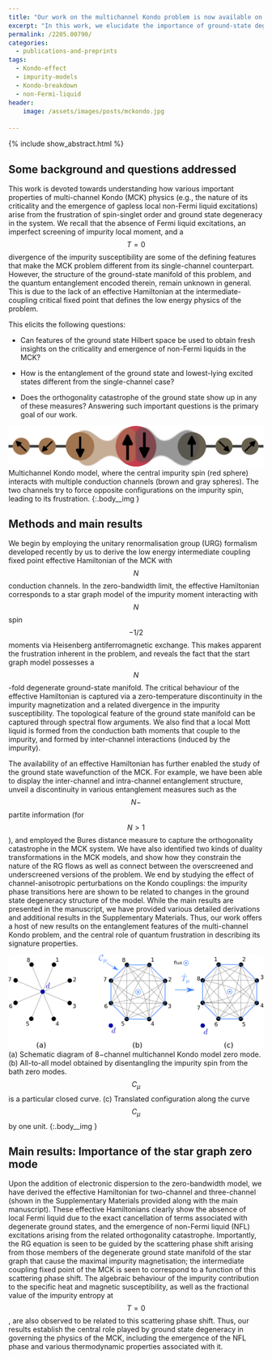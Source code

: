 ```yaml
---
title: "Our work on the multichannel Kondo problem is now available on the arxiv."
excerpt: "In this work, we elucidate the importance of ground-state degeneracy and frustration in determining the physics of the multichannel Kondo model."
permalink: /2205.00790/
categories:
  - publications-and-preprints
tags:
  - Kondo-effect
  - impurity-models
  - Kondo-breakdown
  - non-Fermi-liquid
header:
    image: /assets/images/posts/mckondo.jpg

---
```


{% include show_abstract.html %}

## Some background and questions addressed

This work is devoted towards understanding how various important properties of multi-channel Kondo (MCK) physics (e.g., the nature of its criticality and the emergence of gapless local non-Fermi liquid excitations) arise from the frustration of spin-singlet order and ground state degeneracy in the system. We recall that the absence of Fermi liquid excitations, an imperfect screening of impurity local moment, and a $$T=0$$ divergence of the impurity susceptibility are some of the defining features that make the MCK problem different from its single-channel counterpart. However, the structure of the ground-state manifold of this problem, and the quantum entanglement encoded therein, remain unknown in general. This is due to the lack of an effective Hamiltonian at the intermediate-coupling critical fixed point that defines the low energy physics of the problem. 

This elicits the following questions:
- Can features of the ground state Hilbert space be used to obtain fresh insights on the criticality and emergence of non-Fermi liquids in the MCK?

- How is the entanglement of the ground state and lowest-lying excited states different from the single-channel case?

- Does the orthogonality catastrophe of the ground state show up in any of these measures? Answering such important questions is the primary goal of our work.

![](/assets/images/mck/mckondo.svg)
Multichannel Kondo model, where the central impurity spin (red sphere) interacts with multiple conduction channels (brown and gray spheres). The two channels try to force opposite configurations on the impurity spin, leading to its frustration.
{:.body__img }

## Methods and main results

We begin by employing the unitary renormalisation group (URG) formalism developed recently by us to derive the low energy intermediate coupling fixed point effective Hamiltonian of the MCK with $$N$$ conduction channels. In the zero-bandwidth limit, the effective Hamiltonian corresponds to a star graph model of the impurity moment interacting with $$N$$ spin$$-1/2$$ moments via Heisenberg antiferromagnetic exchange. This makes apparent the frustration inherent in the problem, and reveals the fact that the start graph model possesses a $$N$$-fold degenerate ground-state manifold. The critical behaviour of the effective Hamiltonian is captured via a zero-temperature discontinuity in the impurity magnetization and a related divergence in the impurity susceptibility. The topological feature of the ground state manifold can be captured through spectral flow arguments. We also find that a local Mott liquid is formed from the conduction bath moments that couple to the impurity, and formed by inter-channel interactions (induced by the impurity). 

The availability of an effective Hamiltonian has further enabled the study of the ground state wavefunction of the MCK. For example, we have been able to display the inter-channel and intra-channel entanglement structure, unveil a discontinuity in various entanglement measures such as the $$N-$$partite information (for $$N>1$$), and employed the Bures distance measure to capture the orthogonality catastrophe in the MCK system. We have also identified two kinds of duality transformations in the MCK models, and show how they constrain the nature of the RG flows as well as connect between the overscreened and underscreened versions of the problem. We end by studying the effect of channel-anisotropic perturbations on the Kondo couplings: the impurity phase transitions here are shown to be related to changes in the ground state degeneracy structure of the model. While the main results are presented in the manuscript, we have provided various detailed derivations and additional results in the Supplementary Materials. Thus, our work offers a host of new results on the entanglement features of the multi-channel Kondo problem, and the central role of quantum frustration in describing its signature properties.

![](/assets/images/mck/zero_mode.png)
(a) Schematic diagram of 8−channel multichannel Kondo model zero mode. (b) All-to-all model obtained by disentangling the impurity spin from the bath zero modes. $$C_\mu$$ is a particular closed
curve. (c) Translated configuration along the curve $$C_\mu$$ by one unit.
{:.body__img }

## Main results: Importance of the star graph zero mode

Upon the addition of electronic dispersion to the zero-bandwidth model, we have derived the effective Hamiltonian for two-channel and three-channel (shown in the Supplementary Materials provided along with the main manuscript). These effective Hamiltonians clearly show the absence of local Fermi liquid due to the exact cancellation of terms associated with degenerate ground states, and the emergence of non-Fermi liquid (NFL) excitations arising from the related orthogonality catastrophe. Importantly, the RG equation is seen to be guided by the scattering phase shift arising from those members of the degenerate ground state manifold of the star graph that cause the maximal impurity magnetisation; the intermediate coupling fixed point of the MCK is seen to correspond to a function of this scattering phase shift. The algebraic behaviour of the impurity contribution to the specific heat and magnetic susceptibility, as well as the fractional value of the impurity entropy at $$T=0$$, are also observed to be related to this scattering phase shift. Thus, our results establish the central role played by ground state degeneracy in governing the physics of the MCK, including the emergence of the NFL phase and various thermodynamic properties associated with it. 
